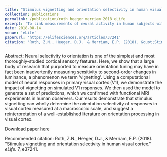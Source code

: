 ```yaml
---
title: "Stimulus vignetting and orientation selectivity in human visual cortex"
collection: publications
permalink: /publication/roth_heeger_merriam_2018_eLife
excerpt: 'To link measurements of neural activity in human subjects with perception we built a computational model of V1. But unlike previous work, we included in the simulation the surrounding grey background, which provided a visual ‘context’ to the stimuli. Our model was not expected to have any orientation selectivity since the orientation channels from individual model neurons cancel out as a result of pooling. But when we included the visual context in the simulation, we found robust, large-scale orientation information in the model’s output. We argued that this orientation selectivity was entirely due to visual context, and we provided a mechanistic explanation for how it might manifest in the brain. This phenomenon, which we termed ‘stimulus vignetting,’ is counter-intuitive because it implies that orientation selectivity reflects not only stimulus orientation, but stimulus contrast and shape as well. We used the model to predict neural responses to novel stimuli, and we confirmed these predictions with high-resolution, high-field strength fMRI.'
date: 2018-08-14
venue: 'eLife'
paperurl: 'https://elifesciences.org/articles/37241'
citation: 'Roth, Z.N., Heeger, D.J., & Merriam, E.P. (2018). &quot;Stimulus vignetting and orientation selectivity in human visual cortex.&quot; <i>eLife</i>. 7, e37241.'
---
```

Abstract: Neural selectivity to orientation is one of the simplest and most thoroughly-studied cortical sensory features. Here, we show that a large body of research that purported to measure orientation tuning may have in fact been inadvertently measuring sensitivity to second-order changes in luminance, a phenomenon we term ‘vignetting'. Using a computational model of neural responses in primary visual cortex (V1), we demonstrate the impact of vignetting on simulated V1 responses. We then used the model to generate a set of predictions, which we confirmed with functional MRI experiments in human observers. Our results demonstrate that stimulus vignetting can wholly determine the orientation selectivity of responses in visual cortex measured at a macroscopic scale, and suggest a reinterpretation of a well-established literature on orientation processing in visual cortex.

[Download paper here](http://zviroth.github.io/files/roth_heeger_merriam_2018_eLife.pdf)

Recommended citation: Roth, Z.N., Heeger, D.J., & Merriam, E.P. (2018). "Stimulus vignetting and orientation selectivity in human visual cortex." <i>eLife</i>. 7, e37241.
